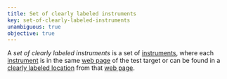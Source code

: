 ```yaml
---
title: Set of clearly labeled instruments
key: set-of-clearly-labeled-instruments
unambiguous: true
objective: true
---
```


A _set of clearly labeled instruments_ is a set of [instruments][instrument], where each [instrument][] is in the same [web page][] of the test target or can be found in a [clearly labeled location][] from that [web page][].

[clearly labeled location]: #clearly-labeled-location 'Definition of clearly labeled location'
[web page]: #web-page-html 'Definition of web page'
[instrument]: #instrument-to-achieve-an-objective 'Definition of instrument to achieve an objective'
